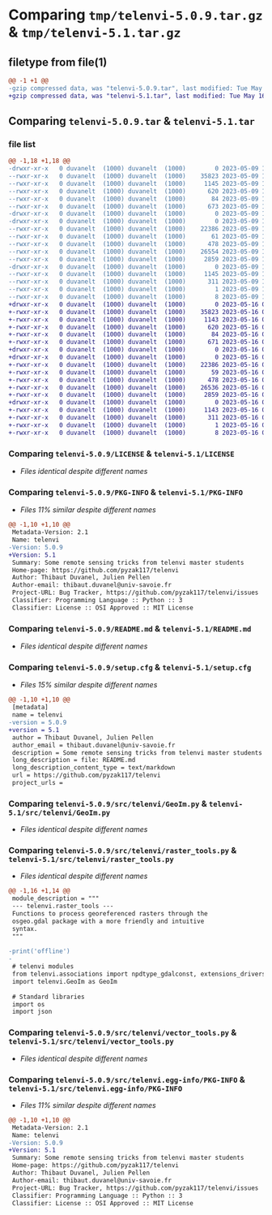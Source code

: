 # Comparing `tmp/telenvi-5.0.9.tar.gz` & `tmp/telenvi-5.1.tar.gz`

## filetype from file(1)

```diff
@@ -1 +1 @@
-gzip compressed data, was "telenvi-5.0.9.tar", last modified: Tue May  9 14:44:18 2023, max compression
+gzip compressed data, was "telenvi-5.1.tar", last modified: Tue May 16 06:29:15 2023, max compression
```

## Comparing `telenvi-5.0.9.tar` & `telenvi-5.1.tar`

### file list

```diff
@@ -1,18 +1,18 @@
-drwxr-xr-x   0 duvanelt  (1000) duvanelt  (1000)        0 2023-05-09 14:44:18.170000 telenvi-5.0.9/
--rwxr-xr-x   0 duvanelt  (1000) duvanelt  (1000)    35823 2023-05-09 14:44:12.000000 telenvi-5.0.9/LICENSE
--rwxr-xr-x   0 duvanelt  (1000) duvanelt  (1000)     1145 2023-05-09 14:44:18.170000 telenvi-5.0.9/PKG-INFO
--rwxr-xr-x   0 duvanelt  (1000) duvanelt  (1000)      620 2023-05-09 14:44:12.000000 telenvi-5.0.9/README.md
--rwxr-xr-x   0 duvanelt  (1000) duvanelt  (1000)       84 2023-05-09 14:44:12.000000 telenvi-5.0.9/pyproject.toml
--rwxr-xr-x   0 duvanelt  (1000) duvanelt  (1000)      673 2023-05-09 14:44:18.170000 telenvi-5.0.9/setup.cfg
-drwxr-xr-x   0 duvanelt  (1000) duvanelt  (1000)        0 2023-05-09 14:44:18.170000 telenvi-5.0.9/src/
-drwxr-xr-x   0 duvanelt  (1000) duvanelt  (1000)        0 2023-05-09 14:44:18.170000 telenvi-5.0.9/src/telenvi/
--rwxr-xr-x   0 duvanelt  (1000) duvanelt  (1000)    22386 2023-05-09 14:44:12.000000 telenvi-5.0.9/src/telenvi/GeoIm.py
--rwxr-xr-x   0 duvanelt  (1000) duvanelt  (1000)       61 2023-05-09 14:44:12.000000 telenvi-5.0.9/src/telenvi/__init__.py
--rwxr-xr-x   0 duvanelt  (1000) duvanelt  (1000)      478 2023-05-09 14:44:12.000000 telenvi-5.0.9/src/telenvi/associations.py
--rwxr-xr-x   0 duvanelt  (1000) duvanelt  (1000)    26554 2023-05-09 14:44:12.000000 telenvi-5.0.9/src/telenvi/raster_tools.py
--rwxr-xr-x   0 duvanelt  (1000) duvanelt  (1000)     2859 2023-05-09 14:44:12.000000 telenvi-5.0.9/src/telenvi/vector_tools.py
-drwxr-xr-x   0 duvanelt  (1000) duvanelt  (1000)        0 2023-05-09 14:44:18.170000 telenvi-5.0.9/src/telenvi.egg-info/
--rwxr-xr-x   0 duvanelt  (1000) duvanelt  (1000)     1145 2023-05-09 14:44:18.000000 telenvi-5.0.9/src/telenvi.egg-info/PKG-INFO
--rwxr-xr-x   0 duvanelt  (1000) duvanelt  (1000)      311 2023-05-09 14:44:18.000000 telenvi-5.0.9/src/telenvi.egg-info/SOURCES.txt
--rwxr-xr-x   0 duvanelt  (1000) duvanelt  (1000)        1 2023-05-09 14:44:18.000000 telenvi-5.0.9/src/telenvi.egg-info/dependency_links.txt
--rwxr-xr-x   0 duvanelt  (1000) duvanelt  (1000)        8 2023-05-09 14:44:18.000000 telenvi-5.0.9/src/telenvi.egg-info/top_level.txt
+drwxr-xr-x   0 duvanelt  (1000) duvanelt  (1000)        0 2023-05-16 06:29:15.970000 telenvi-5.1/
+-rwxr-xr-x   0 duvanelt  (1000) duvanelt  (1000)    35823 2023-05-16 06:29:10.000000 telenvi-5.1/LICENSE
+-rwxr-xr-x   0 duvanelt  (1000) duvanelt  (1000)     1143 2023-05-16 06:29:15.970000 telenvi-5.1/PKG-INFO
+-rwxr-xr-x   0 duvanelt  (1000) duvanelt  (1000)      620 2023-05-16 06:29:10.000000 telenvi-5.1/README.md
+-rwxr-xr-x   0 duvanelt  (1000) duvanelt  (1000)       84 2023-05-16 06:29:10.000000 telenvi-5.1/pyproject.toml
+-rwxr-xr-x   0 duvanelt  (1000) duvanelt  (1000)      671 2023-05-16 06:29:15.970000 telenvi-5.1/setup.cfg
+drwxr-xr-x   0 duvanelt  (1000) duvanelt  (1000)        0 2023-05-16 06:29:15.970000 telenvi-5.1/src/
+drwxr-xr-x   0 duvanelt  (1000) duvanelt  (1000)        0 2023-05-16 06:29:15.970000 telenvi-5.1/src/telenvi/
+-rwxr-xr-x   0 duvanelt  (1000) duvanelt  (1000)    22386 2023-05-16 06:29:10.000000 telenvi-5.1/src/telenvi/GeoIm.py
+-rwxr-xr-x   0 duvanelt  (1000) duvanelt  (1000)       59 2023-05-16 06:29:10.000000 telenvi-5.1/src/telenvi/__init__.py
+-rwxr-xr-x   0 duvanelt  (1000) duvanelt  (1000)      478 2023-05-16 06:29:10.000000 telenvi-5.1/src/telenvi/associations.py
+-rwxr-xr-x   0 duvanelt  (1000) duvanelt  (1000)    26536 2023-05-16 06:29:10.000000 telenvi-5.1/src/telenvi/raster_tools.py
+-rwxr-xr-x   0 duvanelt  (1000) duvanelt  (1000)     2859 2023-05-16 06:29:10.000000 telenvi-5.1/src/telenvi/vector_tools.py
+drwxr-xr-x   0 duvanelt  (1000) duvanelt  (1000)        0 2023-05-16 06:29:15.970000 telenvi-5.1/src/telenvi.egg-info/
+-rwxr-xr-x   0 duvanelt  (1000) duvanelt  (1000)     1143 2023-05-16 06:29:15.000000 telenvi-5.1/src/telenvi.egg-info/PKG-INFO
+-rwxr-xr-x   0 duvanelt  (1000) duvanelt  (1000)      311 2023-05-16 06:29:15.000000 telenvi-5.1/src/telenvi.egg-info/SOURCES.txt
+-rwxr-xr-x   0 duvanelt  (1000) duvanelt  (1000)        1 2023-05-16 06:29:15.000000 telenvi-5.1/src/telenvi.egg-info/dependency_links.txt
+-rwxr-xr-x   0 duvanelt  (1000) duvanelt  (1000)        8 2023-05-16 06:29:15.000000 telenvi-5.1/src/telenvi.egg-info/top_level.txt
```

### Comparing `telenvi-5.0.9/LICENSE` & `telenvi-5.1/LICENSE`

 * *Files identical despite different names*

### Comparing `telenvi-5.0.9/PKG-INFO` & `telenvi-5.1/PKG-INFO`

 * *Files 11% similar despite different names*

```diff
@@ -1,10 +1,10 @@
 Metadata-Version: 2.1
 Name: telenvi
-Version: 5.0.9
+Version: 5.1
 Summary: Some remote sensing tricks from telenvi master students
 Home-page: https://github.com/pyzak117/telenvi
 Author: Thibaut Duvanel, Julien Pellen
 Author-email: thibaut.duvanel@univ-savoie.fr
 Project-URL: Bug Tracker, https://github.com/pyzak117/telenvi/issues
 Classifier: Programming Language :: Python :: 3
 Classifier: License :: OSI Approved :: MIT License
```

### Comparing `telenvi-5.0.9/README.md` & `telenvi-5.1/README.md`

 * *Files identical despite different names*

### Comparing `telenvi-5.0.9/setup.cfg` & `telenvi-5.1/setup.cfg`

 * *Files 15% similar despite different names*

```diff
@@ -1,10 +1,10 @@
 [metadata]
 name = telenvi
-version = 5.0.9
+version = 5.1
 author = Thibaut Duvanel, Julien Pellen
 author_email = thibaut.duvanel@univ-savoie.fr
 description = Some remote sensing tricks from telenvi master students
 long_description = file: README.md
 long_description_content_type = text/markdown
 url = https://github.com/pyzak117/telenvi
 project_urls =
```

### Comparing `telenvi-5.0.9/src/telenvi/GeoIm.py` & `telenvi-5.1/src/telenvi/GeoIm.py`

 * *Files identical despite different names*

### Comparing `telenvi-5.0.9/src/telenvi/raster_tools.py` & `telenvi-5.1/src/telenvi/raster_tools.py`

 * *Files identical despite different names*

```diff
@@ -1,16 +1,14 @@
 module_description = """
 --- telenvi.raster_tools ---
 Functions to process georeferenced rasters through the
 osgeo.gdal package with a more friendly and intuitive 
 syntax.
 """
 
-print('offline')
-
 # telenvi modules
 from telenvi.associations import npdtype_gdalconst, extensions_drivers
 import telenvi.GeoIm as GeoIm
 
 # Standard libraries
 import os
 import json
```

### Comparing `telenvi-5.0.9/src/telenvi/vector_tools.py` & `telenvi-5.1/src/telenvi/vector_tools.py`

 * *Files identical despite different names*

### Comparing `telenvi-5.0.9/src/telenvi.egg-info/PKG-INFO` & `telenvi-5.1/src/telenvi.egg-info/PKG-INFO`

 * *Files 11% similar despite different names*

```diff
@@ -1,10 +1,10 @@
 Metadata-Version: 2.1
 Name: telenvi
-Version: 5.0.9
+Version: 5.1
 Summary: Some remote sensing tricks from telenvi master students
 Home-page: https://github.com/pyzak117/telenvi
 Author: Thibaut Duvanel, Julien Pellen
 Author-email: thibaut.duvanel@univ-savoie.fr
 Project-URL: Bug Tracker, https://github.com/pyzak117/telenvi/issues
 Classifier: Programming Language :: Python :: 3
 Classifier: License :: OSI Approved :: MIT License
```

